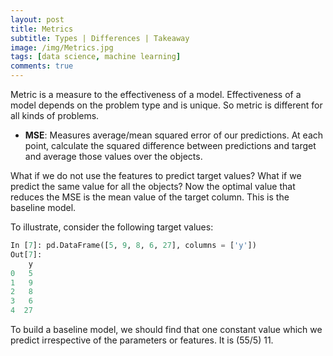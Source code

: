 ```yaml
---
layout: post
title: Metrics
subtitle: Types | Differences | Takeaway
image: /img/Metrics.jpg
tags: [data science, machine learning]
comments: true
---
```


Metric is a measure to the effectiveness of a model. Effectiveness of a model depends on the problem type and is unique. So metric is different for all kinds of problems.

- **MSE**: Measures average/mean squared error of our predictions. At each point, calculate the squared difference between predictions and target and average those values over the objects.

What if we do not use the features to predict target values? What if we predict the same value for all the objects? Now the optimal value that reduces the MSE is the mean value of the target column. This is the baseline model.

To illustrate, consider the following target values:
```python
In [7]: pd.DataFrame([5, 9, 8, 6, 27], columns = ['y'])
Out[7]: 
    y
0   5
1   9
2   8
3   6
4  27
```
To build a baseline model, we should find that one constant value which we predict irrespective of the parameters or features. It is (55/5) 11.